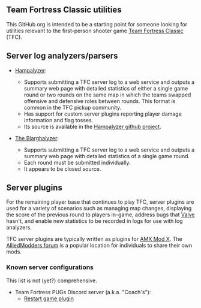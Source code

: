 ## Team Fortress Classic utilities
This GitHub org is intended to be a starting point for someone looking for utilities relevant to the first-person shooter game [Team Fortress Classic](https://store.steampowered.com/app/20/Team_Fortress_Classic/) (TFC).

## Server log analyzers/parsers
* [Hampalyzer](http://app.hampalyzer.com/):
  * Supports submitting a TFC server log to a web service and outputs a summary web page with detailed statistics of either a single game round or two rounds on the same map in which the teams swapped offensive and defensive roles between rounds. This format is common in the TFC pickup community.
  * Has support for custom server plugins reporting player damage information and flag tosses.
  * Its source is available in the [Hampalyzer github project](https://github.com/bananahampster/hampalyzer).

* [The Blarghalyzer](https://blarghalyzer.com/):
  * Supports submitting a TFC server log to a web service and outputs a summary web page with detailed statistics of a single game round.
  * Each round must be submitted individually.
  * It appears to be closed source.

## Server plugins
For the remaining player base that continues to play TFC, server plugins are used for a variety of scenarios such as managing map changes, displaying the score of the previous round to players in-game, address bugs that [Valve](https://www.valvesoftware.com/) hasn't, and enable new statistics to be recorded in logs for use with log analyzers.

TFC server plugins are typically written as plugins for [AMX Mod X](https://github.com/alliedmodders/amxmodx). The [AlliedModders forum](https://forums.alliedmods.net/forumdisplay.php?f=8) is a popular location for individuals to share their own mods.

### Known server configurations
This list is not (yet?) comprehensive.

* Team Fortress PUGs Discord server (a.k.a. "Coach's"):
  * [Restart game plugin](https://github.com/tfc-utils/amx-plugins/tree/main/restartgame)
